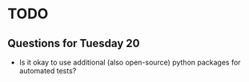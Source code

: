 # TODO

## Questions for Tuesday 20

- Is it okay to use additional (also open-source) python packages for automated tests?
